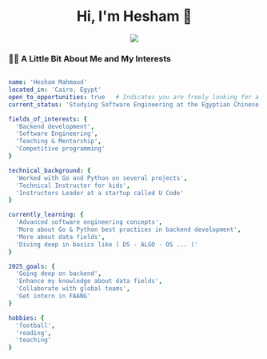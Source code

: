 <h1 align="center">Hi, I'm Hesham 👋</h1>
<p align="center">
    <a href="www.linkedin.com/in/hesham-elshimy-03b989266"><img src="https://img.shields.io/badge/linkedin-%230177B5?style=flat&logo=linkedin&logoColor=white"/></a>
  </p>
  

### 🧑‍💻 A Little Bit About Me and My Interests
```yaml

name: 'Hesham Mahmoud'
located_in: 'Cairo, Egypt'
open_to_opportunities: true   # Indicates you are freely looking for a job
current_status: 'Studying Software Engineering at the Egyptian Chinese University'

fields_of_interests: {
  'Backend development',
  'Software Engineering',
  'Teaching & Mentorship',
  'Competitive programming'
}

technical_background: {
  'Worked with Go and Python on several projects',
  'Technical Instructor for kids',
  'Instructors Leader at a startup called U Code'
}

currently_learning: {
  'Advanced software engineering concepts',
  'More about Go & Python best practices in backend development',
  'More about data fields',
  'Diving deep in basics like ( DS - ALGO - OS ... )'
}

2025_goals: {
  'Going deep on backend',
  'Enhance my knowledge about data fields',
  'Collaborate with global teams',
  'Get intern in FAANG'
}

hobbies: {
  'football',
  'reading',
  'teaching'
}

